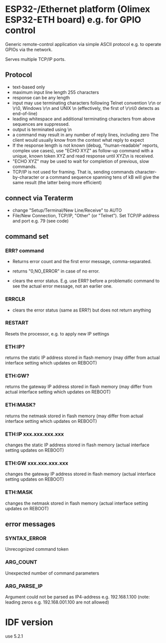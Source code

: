 # ESP32-/Ethernet platform (Olimex ESP32-ETH board) e.g. for GPIO control
Generic remote-control application via simple ASCII protocol e.g. to operate GPIOs via the network.

Serves multiple TCP/IP ports.

## Protocol
- text-based only
- maximum input line length 255 characters
- response can be any length
- input may use terminating characters following Telnet convention \r\n or \r\0, Windows \r\n and UNIX \n (effectively, the first of \r\n\0 detects as end-of-line)
- leading whitespace and additional terminating characters from above sequences  are suppressed.
- output is terminated using \n
- a command may result in any number of reply lines, including zero The client would usually know from the context what reply to expect
- If the response length is not known (debug, "human-readable" reports, complex use cases), use "ECHO XYZ" as follow-up command with a unique, known token XYZ and read response until XYZ\n is received.
- "ECHO XYZ" may be used to wait for completion of previous, slow commands.
- TCP/IP is not used for framing. That is, sending commands character-by-character or a command sequence spanning tens of kB will give the same result (the latter being more efficient)

## connect via Teraterm
- change "Setup/Terminal/New Line/Receive" to AUTO
- File/New Connection, TCP/IP, "Other" (or "Telnet"). Set TCP/IP address and port e.g. 79 (see code)

## command set
### ERR? command
- Returns error count and the first error message, comma-separated.

- returns "0,NO_ERROR" in case of no error.

- clears the error status. E.g. use ERR? before a problematic command to see the actual error message, not an earlier one.

### ERRCLR
- clears the error status (same as ERR?) but does not return anything

### RESTART
Resets the processor, e.g. to apply new IP settings

### ETH:IP?
returns the static IP address stored in flash memory (may differ from actual interface setting which updates on REBOOT)

### ETH:GW?
returns the gateway IP address stored in flash memory (may differ from actual interface setting which updates on REBOOT)

### ETH:MASK?
returns the netmask stored in flash memory (may differ from actual interface setting which updates on REBOOT)

### ETH:IP xxx.xxx.xxx.xxx
changes the static IP address stored in flash memory (actual interface setting updates on REBOOT)

### ETH:GW xxx.xxx.xxx.xxx
changes the gateway IP address stored in flash memory (actual interface setting updates on REBOOT)

### ETH:MASK
changes the netmask stored in flash memory (actual interface setting updates on REBOOT)

## error messages
### SYNTAX_ERROR
Unrecognized command token
### ARG_COUNT
Unexpected number of command parameters
### ARG_PARSE_IP
Argument could not be parsed as IP4-address e.g. 192.168.1.100 (note: leading zeros e.g. 192.168.001.100 are not allowed)

# IDF version
use 5.2.1


